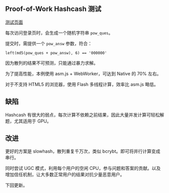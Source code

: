 ## Proof-of-Work Hashcash 测试

[测试页面](http://http://121.43.101.95/login.php)

每次访问登录页时，会生成一个随机字符串 `pow_ques`。

提交时，需提供一个 `pow_answ` 参数，符合：

```
left(md5(pow_ques + pow_answ), 6) == '000000'
```

因为散列的结果不可预测，只能通过暴力求解。

为了提高性能，本例使用 asm.js + WebWorker，可达到 Native 的 70% 左右。

对于不支持 HTML5 的浏览器，使用 Flash 多线程计算，效率比 asm.js 略低。


## 缺陷

Hashcash 有很大的弱点，每次计算不依赖之前结果，因此大量并发计算可轻松解题，尤其适用于 GPU。

## 改进

更好的方案是 slowhash，散列重复千万次，类似 bcrybt。即可将并行计算变成串行。

同时尝试 UGC 模式，利用每个用户的空闲 CPU，参与问题和答案的贡献。以及增加信任机制，让大多数正常用户的结果对抗少量恶意用户。

下回更新。
